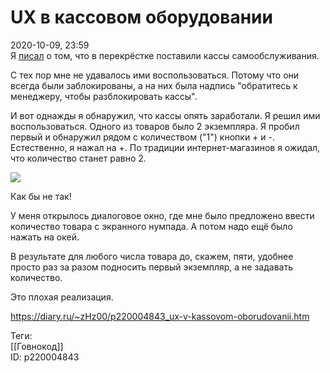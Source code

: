 UX в кассовом оборудовании
===========================

   
 2020-10-09, 23:59   
  Я  [писал](Дошла%20на%20лыжах)  о том, что в перекрёстке поставили кассы самообслуживания.   
   
 С тех пор мне не удавалось ими воспользоваться. Потому что они всегда были заблокированы, а на них была надпись "обратитесь к менеджеру, чтобы разблокировать кассы".   
   
 И вот однажды я обнаружил, что кассы опять заработали. Я решил ими воспользоваться. Одного из товаров было 2 экземпляра. Я пробил первый и обнаружил рядом с количеством ("1") кнопки + и -. Естественно, я нажал на +. По традиции интернет-магазинов я ожидал, что количество станет равно 2.   
   
  ![](https://i.imgur.com/xUorb7X.jpg)    
   
 Как бы не так!   
   
 У меня открылось диалоговое окно, где мне было предложено ввести количество товара с экранного нумпада. А потом надо ещё было нажать на окей.   
   
 В результате для любого числа товара до, скажем, пяти, удобнее просто раз за разом подносить первый экземпляр, а не задавать количество.   
   
 Это плохая реализация.   
    
 <https://diary.ru/~zHz00/p220004843_ux-v-kassovom-oborudovanii.htm>   
   
 Теги:   
 [[Говнокод]]   
 ID: p220004843